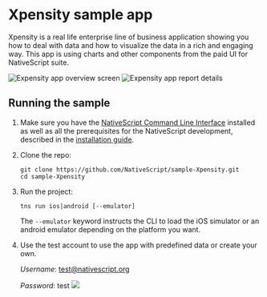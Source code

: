 # Xpensity sample app

Xpensity is a real life enterprise line of business application showing you how to deal with data and how to visualize the data in a rich and engaging way. This app is using charts and other components from the paid UI for NativeScript suite.

![Expensity app overview screen](https://www.nativescript.org/images/default-source/default-album/expensity-overview.png)
![Expensity app report details](https://www.nativescript.org/images/default-source/default-album/expensity-report-details.png)


## Running the sample

1. Make sure you have the [NativeScript Command Line Interface](https://www.npmjs.com/package/nativescript) installed as well as all the prerequisites for the NativeScript development, described in the [installation guide](https://docs.nativescript.org/setup/quick-setup#the-nativescript-cli).
2. Clone the repo:

    ```
    git clone https://github.com/NativeScript/sample-Xpensity.git
    cd sample-Xpensity
    ```
3. Run the project:

    `tns run ios|android [--emulator]`

    The `--emulator` keyword instructs the CLI to load the iOS simulator or an android emulator depending on the platform you want.
4. Use the test account to use the app with predefined data or create your own.

    *Username*: test@nativescript.org
    
    *Password*: test
![](https://ga-beacon.appspot.com/UA-111455-24/nativescript/sample-Xpensity?pixel) 
